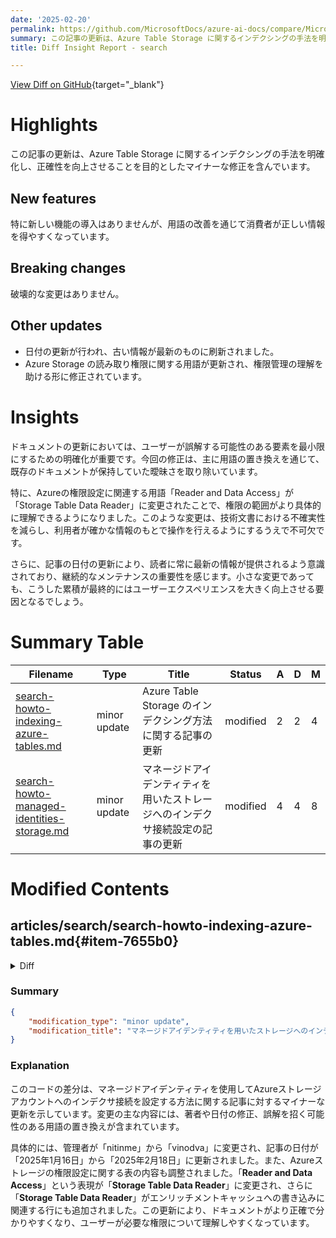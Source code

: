 ```yaml
---
date: '2025-02-20'
permalink: https://github.com/MicrosoftDocs/azure-ai-docs/compare/MicrosoftDocs:f9aa01e...MicrosoftDocs:11dfa93
summary: この記事の更新は、Azure Table Storage に関するインデクシングの手法を明確化し、情報の正確性を向上させることを目的としたマイナーな修正を含んでいます。新しい機能は導入されていませんが、用語の改善により消費者が正しい情報を得やすくなっています。破壊的な変更はなく、日付の更新や権限管理に関する用語の修正が行われ、理解を助ける形になっています。特に、権限設定に関する用語が変更されたことで、利用者はより具体的に権限の範囲を理解できるようになりました。全体として、ユーザーエクスペリエンスの向上に寄与する重要な改訂です。
title: Diff Insight Report - search

---
```


[View Diff on GitHub](https://github.com/MicrosoftDocs/azure-ai-docs/compare/MicrosoftDocs:f9aa01e...MicrosoftDocs:11dfa93){target="_blank"}

# Highlights
この記事の更新は、Azure Table Storage に関するインデクシングの手法を明確化し、正確性を向上させることを目的としたマイナーな修正を含んでいます。

## New features
特に新しい機能の導入はありませんが、用語の改善を通じて消費者が正しい情報を得やすくなっています。

## Breaking changes
破壊的な変更はありません。

## Other updates
- 日付の更新が行われ、古い情報が最新のものに刷新されました。
- Azure Storage の読み取り権限に関する用語が更新され、権限管理の理解を助ける形に修正されています。

# Insights
ドキュメントの更新においては、ユーザーが誤解する可能性のある要素を最小限にするための明確化が重要です。今回の修正は、主に用語の置き換えを通じて、既存のドキュメントが保持していた曖昧さを取り除いています。

特に、Azureの権限設定に関連する用語「Reader and Data Access」が「Storage Table Data Reader」に変更されたことで、権限の範囲がより具体的に理解できるようになりました。このような変更は、技術文書における不確実性を減らし、利用者が確かな情報のもとで操作を行えるようにするうえで不可欠です。

さらに、記事の日付の更新により、読者に常に最新の情報が提供されるよう意識されており、継続的なメンテナンスの重要性を感じます。小さな変更であっても、こうした累積が最終的にはユーザーエクスペリエンスを大きく向上させる要因となるでしょう。

# Summary Table
|  Filename  | Type |    Title    | Status | A  | D  | M  |
|------------|------|-------------|--------|----|----|----|
| [search-howto-indexing-azure-tables.md](#item-7655b0) | minor update | Azure Table Storage のインデクシング方法に関する記事の更新 | modified | 2 | 2 | 4 | 
| [search-howto-managed-identities-storage.md](#item-8209c4) | minor update | マネージドアイデンティティを用いたストレージへのインデクサ接続設定の記事の更新 | modified | 4 | 4 | 8 | 


# Modified Contents
## articles/search/search-howto-indexing-azure-tables.md{#item-7655b0}

<details>
<summary>Diff</summary>
````diff
@@ -11,7 +11,7 @@ ms.service: azure-ai-search
 ms.custom:
   - ignite-2023
 ms.topic: how-to
-ms.date: 11/20/2024
+ms.date: 02/18/2025
 ---
 
 # Index data from Azure Table Storage
@@ -26,7 +26,7 @@ This article supplements [**Create an indexer**](search-howto-create-indexers.md
 
 + Tables containing text. If you have binary data, consider [AI enrichment](cognitive-search-concept-intro.md) for image analysis.
 
-+ Read permissions on Azure Storage. A "full access" connection string includes a key that gives access to the content, but if you're using Azure roles, make sure the [search service managed identity](search-howto-managed-identities-data-sources.md) has **Reader and Data Access** permissions.
++ Read permissions on Azure Storage. A "full access" connection string includes a key that gives access to the content, but if you're using Azure roles, make sure the [search service managed identity](search-howto-managed-identities-data-sources.md) has **Storage Table Data Reader** permissions.
 
 To work through the examples in this article, you need the Azure portal or a [REST client](search-get-started-rest.md). If you're using Azure portal, make sure that access to all public networks is enabled. Other approaches for creating an Azure Table indexer include Azure SDKs.
 
````
</details>

### Summary

```json
{
    "modification_type": "minor update",
    "modification_title": "Azure Table Storage のインデクシング方法に関する記事の更新"
}
```

### Explanation
このコードの差分は、Azure Table Storage のインデクシングに関する記事に対するマイナーな更新を示しています。主な変更点は、日付の更新と一部の用語の修正です。具体的には、記事の日付が「2024年11月20日」から「2025年2月18日」に変更されました。また、Azure Storage の読み取り権限に関する説明において、「**Reader and Data Access**」という表現が「**Storage Table Data Reader**」に変更されました。これにより、より明確にAzureの権限管理が反映されるようになっています。全体として、これらの変更はドキュメントの正確性を向上させるためのものであり、内容はユーザーにとってより理解しやすくなっています。

## articles/search/search-howto-managed-identities-storage.md{#item-8209c4}

<details>
<summary>Diff</summary>
````diff
@@ -4,11 +4,11 @@ titleSuffix: Azure AI Search
 description: Learn how to set up an indexer connection to an Azure Storage account using a managed identity.
 author: gmndrg
 ms.author: gimondra
-manager: nitinme
+manager: vinodva
 
 ms.service: azure-ai-search
 ms.topic: how-to
-ms.date: 01/16/2025
+ms.date: 02/18/2025
 ms.custom:
   - subject-rbac-steps
   - ignite-2023
@@ -41,10 +41,10 @@ You can use a system-assigned managed identity or a user-assigned managed identi
    |------|-----------------|
    | Blob indexing using an indexer | Add **Storage Blob Data Reader** |
    | ADLS Gen2 indexing using an indexer | Add **Storage Blob Data Reader** |
-   | Table indexing using an indexer | Add **Reader and Data Access** |
+   | Table indexing using an indexer | Add **Storage Table Data Reader** |
    | File indexing using an indexer | Add **Reader and Data Access** |
    | Write to a [knowledge store](knowledge-store-concept-intro.md) | Add **Storage Blob Data Contributor** for object and file projections, and **Reader and Data Access** for table projections. |
-   | Write to an [enrichment cache](cognitive-search-incremental-indexing-conceptual.md) | Add **Storage Blob Data Contributor**  |
+   | Write to an [enrichment cache](cognitive-search-incremental-indexing-conceptual.md) | Add **Storage Blob Data Contributor** and **Storage Table Data Reader** |
    | Save [debug session state](cognitive-search-debug-session.md) | Add **Storage Blob Data Contributor**  |
 
 1. Select **Next**.
````
</details>

### Summary

```json
{
    "modification_type": "minor update",
    "modification_title": "マネージドアイデンティティを用いたストレージへのインデクサ接続設定の記事の更新"
}
```

### Explanation
このコードの差分は、マネージドアイデンティティを使用してAzureストレージアカウントへのインデクサ接続を設定する方法に関する記事に対するマイナーな更新を示しています。変更の主な内容には、著者や日付の修正、誤解を招く可能性のある用語の置き換えが含まれています。

具体的には、管理者が「nitinme」から「vinodva」に変更され、記事の日付が「2025年1月16日」から「2025年2月18日」に更新されました。また、Azureストレージの権限設定に関する表の内容も調整されました。「**Reader and Data Access**」という表現が「**Storage Table Data Reader**」に変更され、さらに「**Storage Table Data Reader**」がエンリッチメントキャッシュへの書き込みに関連する行にも追加されました。この更新により、ドキュメントがより正確で分かりやすくなり、ユーザーが必要な権限について理解しやすくなっています。


